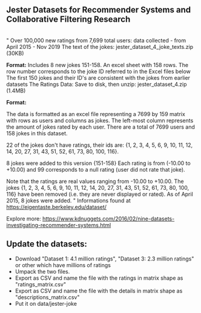 ## Jester Datasets for Recommender Systems and Collaborative Filtering Research
<br />
"
Over 100,000 new ratings from 7,699 total users: data collected 
- from April 2015 - Nov 2019
The text of the jokes: jester_dataset_4_joke_texts.zip (30KB)

**Format:**
Includes 8 new jokes 151-158.
An excel sheet with 158 rows.
The row number corresponds to the joke ID referred to in the Excel files below
The first 150 jokes and their ID's are consistent with the jokes from earlier datasets
The Ratings Data: Save to disk, then unzip: jester_dataset_4.zip (1.4MB)

**Format:**

The data is formatted as an excel file representing a 7699 by 159 matrix with rows as users and columns as jokes. The left-most column represents the amount of jokes rated by each user. There are a total of 7699 users and 158 jokes in this dataset.

22 of the jokes don't have ratings, their ids are: {1, 2, 3, 4, 5, 6, 9, 10, 11, 12, 14, 20, 27, 31, 43, 51, 52, 61, 73, 80, 100, 116}.

8 jokes were added to this version {151-158}
Each rating is from (-10.00 to +10.00) and 99 corresponds to a null rating (user did not rate that joke).

Note that the ratings are real values ranging from -10.00 to +10.00. The jokes {1, 2, 3, 4, 5, 6, 9, 10, 11, 12, 14, 20, 27, 31, 43, 51, 52, 61, 73, 80, 100, 116} have been removed (i.e. they are never displayed or rated). As of April 2015, 8 jokes were added.
"
Informations found at https://eigentaste.berkeley.edu/dataset/

Explore more: https://www.kdnuggets.com/2016/02/nine-datasets-investigating-recommender-systems.html


## Update the datasets:

- Download "Dataset 1: 4.1 million ratings", "Dataset 3: 2.3 million ratings" or other which have millions of ratings
- Umpack the two files.
- Export as CSV and name the file with the ratings in matrix shape as "ratings_matrix.csv"
- Export as CSV and name the file with the details in matrix shape as "descriptions_matrix.csv"
- Put it on data/jester-joke